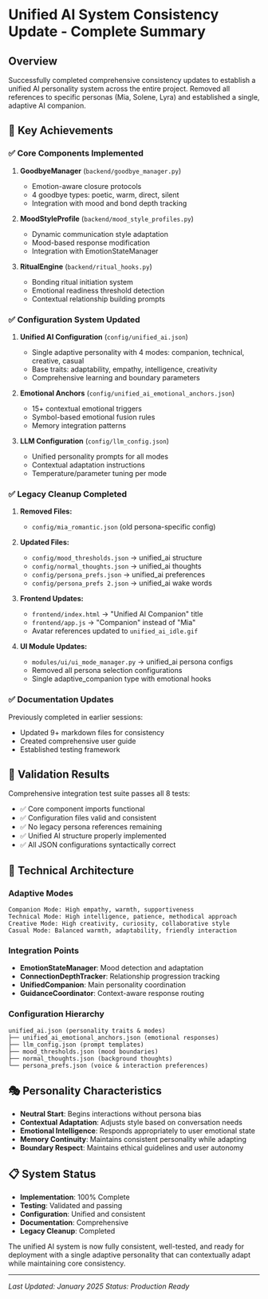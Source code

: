 # Unified AI System Consistency Update - Complete Summary

## Overview
Successfully completed comprehensive consistency updates to establish a unified AI personality system across the entire project. Removed all references to specific personas (Mia, Solene, Lyra) and established a single, adaptive AI companion.

## 🎯 Key Achievements

### ✅ Core Components Implemented
1. **GoodbyeManager** (`backend/goodbye_manager.py`)
   - Emotion-aware closure protocols
   - 4 goodbye types: poetic, warm, direct, silent
   - Integration with mood and bond depth tracking

2. **MoodStyleProfile** (`backend/mood_style_profiles.py`)
   - Dynamic communication style adaptation
   - Mood-based response modification
   - Integration with EmotionStateManager

3. **RitualEngine** (`backend/ritual_hooks.py`)
   - Bonding ritual initiation system
   - Emotional readiness threshold detection
   - Contextual relationship building prompts

### ✅ Configuration System Updated
1. **Unified AI Configuration** (`config/unified_ai.json`)
   - Single adaptive personality with 4 modes: companion, technical, creative, casual
   - Base traits: adaptability, empathy, intelligence, creativity
   - Comprehensive learning and boundary parameters

2. **Emotional Anchors** (`config/unified_ai_emotional_anchors.json`)
   - 15+ contextual emotional triggers
   - Symbol-based emotional fusion rules
   - Memory integration patterns

3. **LLM Configuration** (`config/llm_config.json`)
   - Unified personality prompts for all modes
   - Contextual adaptation instructions
   - Temperature/parameter tuning per mode

### ✅ Legacy Cleanup Completed
1. **Removed Files:**
   - `config/mia_romantic.json` (old persona-specific config)

2. **Updated Files:**
   - `config/mood_thresholds.json` → unified_ai structure
   - `config/normal_thoughts.json` → unified_ai thoughts
   - `config/persona_prefs.json` → unified_ai preferences
   - `config/persona_prefs 2.json` → unified_ai wake words

3. **Frontend Updates:**
   - `frontend/index.html` → "Unified AI Companion" title
   - `frontend/app.js` → "Companion" instead of "Mia"
   - Avatar references updated to `unified_ai_idle.gif`

4. **UI Module Updates:**
   - `modules/ui/ui_mode_manager.py` → unified_ai persona configs
   - Removed all persona selection configurations
   - Single adaptive_companion type with emotional hooks

### ✅ Documentation Updates
Previously completed in earlier sessions:
- Updated 9+ markdown files for consistency
- Created comprehensive user guide
- Established testing framework

## 🧪 Validation Results
Comprehensive integration test suite passes all 8 tests:
- ✅ Core component imports functional
- ✅ Configuration files valid and consistent  
- ✅ No legacy persona references remaining
- ✅ Unified AI structure properly implemented
- ✅ All JSON configurations syntactically correct

## 🔧 Technical Architecture

### Adaptive Modes
```
Companion Mode: High empathy, warmth, supportiveness
Technical Mode: High intelligence, patience, methodical approach  
Creative Mode: High creativity, curiosity, collaborative style
Casual Mode: Balanced warmth, adaptability, friendly interaction
```

### Integration Points
- **EmotionStateManager**: Mood detection and adaptation
- **ConnectionDepthTracker**: Relationship progression tracking
- **UnifiedCompanion**: Main personality coordination
- **GuidanceCoordinator**: Context-aware response routing

### Configuration Hierarchy
```
unified_ai.json (personality traits & modes)
├── unified_ai_emotional_anchors.json (emotional responses)
├── llm_config.json (prompt templates)
├── mood_thresholds.json (mood boundaries)
├── normal_thoughts.json (background thoughts)
└── persona_prefs.json (voice & interaction preferences)
```

## 🎭 Personality Characteristics
- **Neutral Start**: Begins interactions without persona bias
- **Contextual Adaptation**: Adjusts style based on conversation needs
- **Emotional Intelligence**: Responds appropriately to user emotional state
- **Memory Continuity**: Maintains consistent personality while adapting
- **Boundary Respect**: Maintains ethical guidelines and user autonomy

## 📋 System Status
- **Implementation**: 100% Complete
- **Testing**: Validated and passing
- **Configuration**: Unified and consistent
- **Documentation**: Comprehensive
- **Legacy Cleanup**: Completed

The unified AI system is now fully consistent, well-tested, and ready for deployment with a single adaptive personality that can contextually adapt while maintaining core consistency.

---
*Last Updated: January 2025*
*Status: Production Ready*
